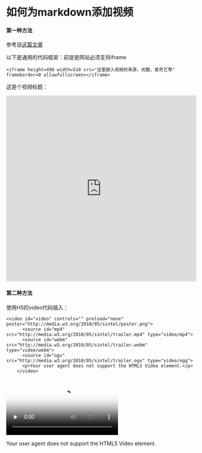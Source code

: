 # 如何为markdown添加视频


#### 第一种方法

参考自[这篇文章](http://www.muzixing.com/pages/2014/03/21/markdowntian-jia-shi-pin-jiao-cheng-idina-menzehe-caleb-hylesji-qing-dui-chang-let-it-go.html)

以下是通用的代码框架：前提是网站必须支持iframe

```
<iframe height=498 width=510 src="这里嵌入视频的来源，优酷，爱奇艺等" frameborder=0 allowfullscreen></iframe>
```

<!--more-->

这是个视频标题：

<iframe height=498 width=510 src="http://player.youku.com/embed/XNjcyMDU4Njg0" frameborder=0 allowfullscreen></iframe>

#### 第二种方法

使用H5的video代码插入：

```
<video id="video" controls="" preload="none" poster="http://media.w3.org/2010/05/sintel/poster.png">
      <source id="mp4" src="http://media.w3.org/2010/05/sintel/trailer.mp4" type="video/mp4">
      <source id="webm" src="http://media.w3.org/2010/05/sintel/trailer.webm" type="video/webm">
      <source id="ogv" src="http://media.w3.org/2010/05/sintel/trailer.ogv" type="video/ogg">
      <p>Your user agent does not support the HTML5 Video element.</p>
    </video>
```

<video id="video" controls="" preload="none" poster="http://media.w3.org/2010/05/sintel/poster.png"> <source id="mp4" src="http://media.w3.org/2010/05/sintel/trailer.mp4" type="video/mp4">
<p>Your user agent does not support the HTML5 Video element.</p>
</video>


